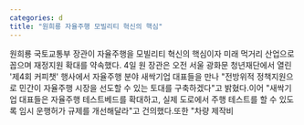 ```yaml
---
categories: d
title: "원희룡 자율주행 모빌리티 혁신의 핵심"
---
```

원희룡 국토교통부 장관이 자율주행을 모빌리티 혁신의 핵심이자 미래 먹거리 산업으로 꼽으며 재정지원 확대를 약속했다.																4일 원 장관은 오전 서울 광화문 청년재단에서 열린 &#39;제4회 커피챗&#39; 행사에서 자율주행 분야 새싹기업 대표들을 만나 "전방위적 정책지원으로 민간이 자율주행 시장을 선도할 수 있는 토대를 구축하겠다"고 밝혔다.이어 "새싹기업 대표들은 자율주행 테스트베드를 확대하고, 실제 도로에서 주행 테스트를 할 수 있도록 임시 운행허가 규제를 개선해달라"고 건의했다.또한 "차량 제작비